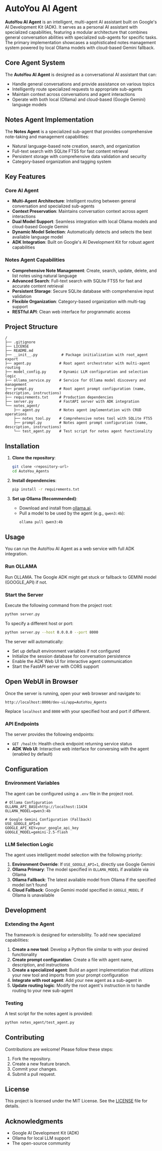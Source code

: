 # AutoYou AI Agent

**AutoYou AI Agent** is an intelligent, multi-agent AI assistant built on Google's AI Development Kit (ADK). It serves as a personal AI assistant with specialized capabilities, featuring a modular architecture that combines general conversation abilities with specialized sub-agents for specific tasks. The primary implementation showcases a sophisticated notes management system powered by local Ollama models with cloud-based Gemini fallback.

## Core Agent System

The **AutoYou AI Agent** is designed as a conversational AI assistant that can:
- Handle general conversations and provide assistance on various topics
- Intelligently route specialized requests to appropriate sub-agents
- Maintain context across conversations and agent interactions
- Operate with both local (Ollama) and cloud-based (Google Gemini) language models

## Notes Agent Implementation

The **Notes Agent** is a specialized sub-agent that provides comprehensive note-taking and management capabilities:
- Natural language-based note creation, search, and organization
- Full-text search with SQLite FTS5 for fast content retrieval
- Persistent storage with comprehensive data validation and security
- Category-based organization and tagging system

## Key Features

### Core AI Agent
*   **Multi-Agent Architecture**: Intelligent routing between general conversation and specialized sub-agents
*   **Context Preservation**: Maintains conversation context across agent interactions
*   **Dual Model Support**: Seamless integration with local Ollama models and cloud-based Google Gemini
*   **Dynamic Model Selection**: Automatically detects and selects the best available language model
*   **ADK Integration**: Built on Google's AI Development Kit for robust agent capabilities

### Notes Agent Capabilities
*   **Comprehensive Note Management**: Create, search, update, delete, and list notes using natural language
*   **Advanced Search**: Full-text search with SQLite FTS5 for fast and accurate content retrieval
*   **Persistent Storage**: Secure SQLite database with comprehensive input validation
*   **Flexible Organization**: Category-based organization with multi-tag support
*   **RESTful API**: Clean web interface for programmatic access

## Project Structure

```
/
├── .gitignore
├── LICENSE
├── README.md
├── __init__.py           # Package initialization with root_agent export
├── agent.py             # Root agent orchestrator with multi-agent routing
├── model_config.py      # Dynamic LLM configuration and selection logic
├── ollama_service.py    # Service for Ollama model discovery and management
├── prompt.py            # Root agent prompt configuration (name, description, instructions)
├── requirements.txt     # Production dependencies
├── server.py            # FastAPI server with ADK integration
└── notes_agent/
    ├── agent.py         # Notes agent implementation with CRUD operations
    ├── notes_tool.py    # Comprehensive notes tool with SQLite FTS5
    ├── prompt.py        # Notes agent prompt configuration (name, description, instructions)
    └── test_agent.py    # Test script for notes agent functionality
```

## Installation

1.  **Clone the repository**:
    ```bash
    git clone <repository-url>
    cd AutoYou_Agents
    ```

2.  **Install dependencies**:
    ```bash
    pip install -r requirements.txt
    ```

3.  **Set up Ollama (Recommended)**:
    *   Download and install from [ollama.ai](https://ollama.ai).
    *   Pull a model to be used by the agent (e.g., `qwen3:4b`):
        ```bash
        ollama pull qwen3:4b
        ```

## Usage

You can run the AutoYou AI Agent as a web service with full ADK integration.

### Run OLLAMA

Run OLLAMA. The Google ADK might get stuck or fallback to GEMINI model (GOOGLE_API) if not.

### Start the Server

Execute the following command from the project root:

```bash
python server.py
```

To specify a different host or port:

```bash
python server.py --host 0.0.0.0 --port 8000
```

The server will automatically:
- Set up default environment variables if not configured
- Initialize the session database for conversation persistence
- Enable the ADK Web UI for interactive agent communication
- Start the FastAPI server with CORS support

## Open WebUI in Browser

Once the server is running, open your web browser and navigate to:

```
http://localhost:8000/dev-ui/app=AutoYou_Agents
```

Replace `localhost` and `8000` with your specified host and port if different.


### API Endpoints

The server provides the following endpoints:

*   `GET /health`: Health check endpoint returning service status
*   **ADK Web UI**: Interactive web interface for conversing with the agent (enabled by default)

## Configuration

### Environment Variables

The agent can be configured using a `.env` file in the project root.

```
# Ollama Configuration
OLLAMA_API_BASE=http://localhost:11434
OLLAMA_MODEL=qwen3:4b

# Google Gemini Configuration (Fallback)
USE_GOOGLE_API=0
GOOGLE_API_KEY=your_google_api_key
GOOGLE_MODEL=gemini-2.5-flash
```

### LLM Selection Logic

The agent uses intelligent model selection with the following priority:
1.  **Environment Override**: If `USE_GOOGLE_API=1`, directly use Google Gemini
2.  **Ollama Primary**: The model specified in `OLLAMA_MODEL` if available via Ollama
3.  **Ollama Fallback**: The latest available model from Ollama if the specified model isn't found
4.  **Cloud Fallback**: Google Gemini model specified in `GOOGLE_MODEL` if Ollama is unavailable

## Development

### Extending the Agent

The framework is designed for extensibility. To add new specialized capabilities:
1.  **Create a new tool**: Develop a Python file similar to <mcfile name="agent.py" path="notes_agent\agent.py"></mcfile> with your desired functionality
2.  **Create prompt configuration**: Create a <mcfile name="prompt.py" path="notes_agent\prompt.py"></mcfile> file with agent name, description, and instructions
3.  **Create a specialized agent**: Build an agent implementation that utilizes your new tool and imports from your prompt configuration
4.  **Integrate with root agent**: Add your new agent as a sub-agent in <mcfile name="agent.py" path="agent.py"></mcfile>
5.  **Update routing logic**: Modify the root agent's instruction in <mcfile name="prompt.py" path="prompt.py"></mcfile> to handle routing to your new sub-agent

### Testing

A test script for the notes agent is provided:

```bash
python notes_agent/test_agent.py
```

## Contributing

Contributions are welcome! Please follow these steps:

1.  Fork the repository.
2.  Create a new feature branch.
3.  Commit your changes.
4.  Submit a pull request.

## License

This project is licensed under the MIT License. See the [LICENSE](LICENSE) file for details.

## Acknowledgments

*   Google AI Development Kit (ADK)
*   Ollama for local LLM support
*   The open-source community